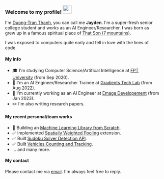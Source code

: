 ### Welcome to my profile! <img src="https://media.giphy.com/media/hvRJCLFzcasrR4ia7z/giphy.gif" width="28">

I'm [Duong-Tran Thanh](mailto:duong.jt.19@gmail.com), you can call me **Jayden**. I'm a super-fresh senior college student and works as an AI Engineer/Researcher. I was born as grew up in a famous spiritual place of [That Son (7 mountains)](https://en.wikipedia.org/wiki/B%E1%BA%A3y_N%C3%BAi). 

I was exposed to computers quite early and fell in love with the lines of code.

#### My info
- 🎓 I'm studying Computer Science/Artifical Intelligence at [FPT University](https://daihoc.fpt.edu.vn/) (from Sep 2020).
- 🧐 I'm an AI Engineer/Researcher Trainee at [Gradients Tech Lab]() (from Aug 2022).
- 🔭 I'm currently working as an AI Engineer at [Emage Developement](https://emagevisionpl.com/) (from Jan 2023).
- ✏️ I'm also writing research papers.

#### My recent personal/team works
- 🔄 Building an [Machine Learning Library from Scratch](https://github.com/AI-Coffee/mllib-from-scratch/).
- ✅ Implemented [Spatially Weighted Pooling](https://github.com/duongttr/SWP-TF2) extension.
- ✅ Built [Sudoku Solver Detection API](https://github.com/duongttr/sudoku-solver-detection-fastapi).
- ✅ Built [Vehicles Counting and Tracking](https://github.com/duongttr/vehicles-counting-yolov4-deepsort).
- ... and many more.

#### My contact
Please contact me via [email](mailto:duong.jt.19@gmail.com). I'm always feel free to reply.

